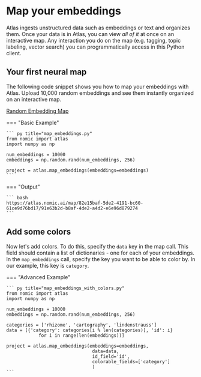 # Map your embeddings
Atlas ingests unstructured data such as embeddings or text and organizes them.
Once your data is in Atlas, you can view *all of it* at once on an interactive map. Any interaction you do on the
map (e.g. tagging, topic labeling, vector search) you can programmatically access in this Python client.


## Your first neural map

The following code snippet shows you how to map your embeddings with Atlas.
Upload 10,000 random embeddings and see them instantly organized on an interactive map.

[Random Embedding Map](https://atlas.nomic.ai/map/82e15baf-5de2-4191-bc60-61ce9d76bd17/91e63b2d-b8af-4de2-a4d2-e6e96d879274)

=== "Basic Example"

    ``` py title="map_embeddings.py"
    from nomic import atlas
    import numpy as np
    
    num_embeddings = 10000
    embeddings = np.random.rand(num_embeddings, 256)
    
    project = atlas.map_embeddings(embeddings=embeddings)
    ```

=== "Output"

    ``` bash
    https://atlas.nomic.ai/map/82e15baf-5de2-4191-bc60-61ce9d76bd17/91e63b2d-b8af-4de2-a4d2-e6e96d879274
    ```

## Add some colors

Now let's add colors. To do this, specify the `data` key in the map call. This field should contain a list
of dictionaries - one for each of your embeddings. In the `map_embeddings` call, specify the key you want to
be able to color by. In our example, this key is `category`.

=== "Advanced Example"

    ``` py title="map_embeddings_with_colors.py"
    from nomic import atlas
    import numpy as np

    num_embeddings = 10000
    embeddings = np.random.rand(num_embeddings, 256)
    
    categories = ['rhizome', 'cartography', 'lindenstrauss']
    data = [{'category': categories[i % len(categories)], 'id': i}
                for i in range(len(embeddings))]
    
    project = atlas.map_embeddings(embeddings=embeddings,
                                    data=data,
                                    id_field='id',
                                    colorable_fields=['category']
                                    )
    ```
